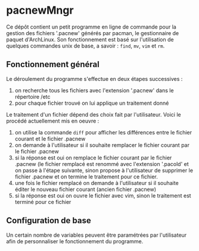 # pacnewMngr

Ce dépôt contient un petit programme en ligne de commande pour la gestion des fichiers '.pacnew' générés par pacman, le gestionnaire de paquet d'ArchLinux.
Son fonctionnement est basé sur l'utilisation de quelques commandes unix de base, a savoir : `find`, `mv`, `vim` et `rm`.

## Fonctionnement général

Le déroulement du programme s'effectue en deux étapes successives : 
1. on recherche tous les fichiers avec l'extension '.pacnew' dans le répertoire /etc
2. pour chaque fichier trouvé on lui applique un traitement donné

Le traitement d'un fichier dépend des choix fait par l'utilisateur.
Voici le procédé actuellement mis en oeuvre :
1. on utilise la commande `diff` pour afficher les différences entre le fichier courant et le fichier .pacnew
2. on demande à l'utilisateur si il souhaite remplacer le fichier courant par le fichier  .pacnew
3. si la réponse est oui on remplace le fichier courant par le fichier .pacnew (le fichier remplacé est renommé avec l'extension '.pacold' et on passe à l'étape  suivante, sinon propose à l'utilisateur de supprimer le fichier .pacnew et on termine le traitement pour ce fichier.
4. une fois le fichier remplacé on demande à l'utilisateur si il souhaite éditer le nouveau fichier courant (ancien fichier .pacnew)
5. si la réponse est oui on ouvre le fichier avec vim, sinon le traitement est terminé pour ce fichier

## Configuration de base

Un certain nombre de variables peuvent être paramétrées par l'utilisateur afin de personnaliser le fonctionnement du programme.
